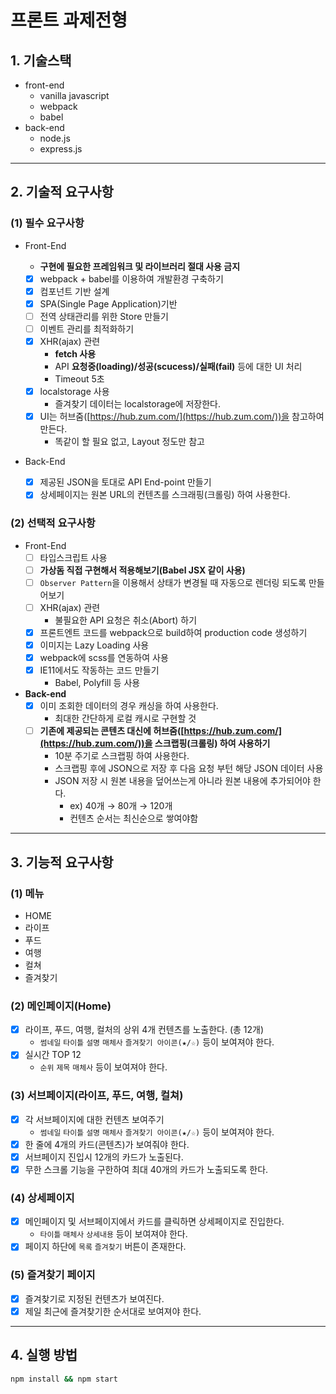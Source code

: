 # 프론트 과제전형

## 1. 기술스택

- front-end
    - vanilla javascript
    - webpack
    - babel
- back-end
    - node.js
    - express.js

---

## 2. 기술적 요구사항

### (1) **필수 요구사항**

- Front-End
    - **구현에 필요한 프레임워크 및 라이브러리 절대 사용 금지**
    
    - [x] webpack + babel를 이용하여 개발환경 구축하기
    - [x] 컴포넌트 기반 설계
    - [x] SPA(Single Page Application)기반
    - [ ] 전역 상태관리를 위한 Store 만들기
    - [ ] 이벤트 관리를 최적화하기
    - [x] XHR(ajax) 관련
        - **fetch 사용**
        - API **요청중(loading)/성공(scucess)/실패(fail)** 등에 대한 UI 처리
        - Timeout 5초
    - [x] localstorage 사용
        - 즐겨찾기 데이터는 localstorage에 저장한다.
    - [x] UI는 허브줌([https://hub.zum.com/](https://hub.zum.com/))을 참고하여 만든다.
        - 똑같이 할 필요 없고, Layout 정도만 참고

- Back-End
    - [x] 제공된 JSON을 토대로 API End-point 만들기
    - [x] 상세페이지는 원본 URL의 컨텐츠를 스크래핑(크롤링) 하여 사용한다.

### **(2) 선택적 요구사항**

- Front-End
    - [ ] 타입스크립트 사용
    - [ ] **가상돔 직접 구현해서 적용해보기(Babel JSX 같이 사용)**
    - [ ] `Observer Pattern`을 이용해서 상태가 변경될 때 자동으로 렌더링 되도록 만들어보기
    - [ ] XHR(ajax) 관련
        - 불필요한 API 요청은 취소(Abort) 하기
    - [x] 프론트엔트 코드를 webpack으로 build하여 production code 생성하기
    - [x] 이미지는 Lazy Loading 사용
    - [x] webpack에 scss를 연동하여 사용
    - [x] IE11에서도 작동하는 코드 만들기
        - Babel, Polyfill 등 사용

- **Back-end**
    - [x] 이미 조회한 데이터의 경우 캐싱을 하여 사용한다.
        - 최대한 간단하게 로컬 캐시로 구현할 것
    - [ ] **기존에 제공되는 콘텐츠 대신에 허브줌([https://hub.zum.com/](https://hub.zum.com/))을 스크랩핑(크롤링) 하여 사용하기**
        - 10분 주기로 스크랩핑 하여 사용한다.
        - 스크랩핑 후에 JSON으로 저장 후 다음 요청 부턴 해당 JSON 데이터 사용
        - JSON 저장 시 원본 내용을 덮어쓰는게 아니라 원본 내용에 추가되어야 한다.
            - ex) 40개 → 80개 → 120개
            - 컨텐츠 순서는 최신순으로 쌓여야함

---

## 3. 기능적 요구사항

### (1) 메뉴

- HOME
- 라이프
- 푸드
- 여행
- 컬쳐
- 즐겨찾기

### (2) 메인페이지(Home)

- [x] 라이프, 푸드, 여행, 컬처의 상위 4개 컨텐츠를 노출한다. (총 12개)
    - `썸네일` `타이틀` `설명` `매체사` `즐겨찾기 아이콘(★/☆)` 등이 보여져야 한다.
- [x] 실시간 TOP 12
    - `순위` `제목` `매체사`  등이 보여져야 한다.

### (3) 서브페이지(라이프, 푸드, 여행, 컬쳐)

- [x] 각 서브페이지에 대한 컨텐츠 보여주기
    - `썸네일` `타이틀` `설명` `매체사` `즐겨찾기 아이콘(★/☆)` 등이 보여져야 한다.
- [x] 한 줄에 4개의 카드(콘텐츠)가 보여줘야 한다.
- [x] 서브페이지 진입시 12개의 카드가 노출된다.
- [x] 무한 스크롤 기능을 구한하여 최대 40개의 카드가 노출되도록 한다.

### (4) 상세페이지

- [x] 메인페이지 및 서브페이지에서 카드를 클릭하면 상세페이지로 진입한다.
    - `타이틀` `매체사` `상세내용` 등이 보여져야 한다.
- [x] 페이지 하단에 `목록` `즐겨찾기` 버튼이 존재한다.

### (5) 즐겨찾기 페이지

- [x] 즐겨찾기로 지정된 컨텐츠가 보여진다.
- [x] 제일 최근에 즐겨찾기한 순서대로 보여져야 한다.

---

## 4. 실행 방법

```bash
npm install && npm start
```
